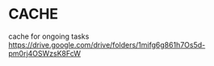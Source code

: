 # CACHE
cache for ongoing tasks
https://drive.google.com/drive/folders/1mifg6g861h7Os5d-pm0rj4OSWzsK8FcW
